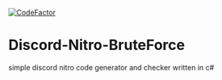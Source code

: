 [![CodeFactor](https://www.codefactor.io/repository/github/Airkek/Discord-Nitro-BruteForce/badge)](https://www.codefactor.io/repository/github/Airkek/Discord-Nitro-BruteForce)

# Discord-Nitro-BruteForce
simple discord nitro code generator and checker written in c#
